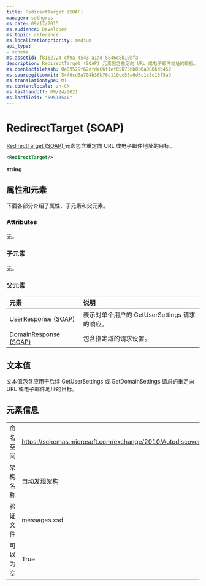 ```yaml
---
title: RedirectTarget (SOAP)
manager: sethgros
ms.date: 09/17/2015
ms.audience: Developer
ms.topic: reference
ms.localizationpriority: medium
api_type:
- schema
ms.assetid: f8162724-cf9a-4543-a1ad-5846c8b10bfa
description: RedirectTarget (SOAP) 元素包含重定向 URL 或电子邮件地址的目标。
ms.openlocfilehash: 0e09529f62dfde66f1ef05875bb0b0a0886db452
ms.sourcegitcommit: 54f6cd5a704b36b76d110ee53a6d6c1c3e15f5a9
ms.translationtype: MT
ms.contentlocale: zh-CN
ms.lasthandoff: 09/24/2021
ms.locfileid: "59513540"
---
```

# <a name="redirecttarget-soap"></a>RedirectTarget (SOAP)

[RedirectTarget (SOAP) ](redirecttarget-soap.md)元素包含重定向 URL 或电子邮件地址的目标。 
  
```XML
<RedirectTarget/>
```

 **string**
## <a name="attributes-and-elements"></a>属性和元素

下面各部分介绍了属性、子元素和父元素。
  
### <a name="attributes"></a>Attributes

无。
  
### <a name="child-elements"></a>子元素

无。
  
### <a name="parent-elements"></a>父元素

|**元素**|**说明**|
|:-----|:-----|
|[UserResponse (SOAP)](userresponse-soap.md) <br/> |表示对单个用户的 GetUserSettings 请求的响应。  <br/> |
|[DomainResponse (SOAP)](domainresponse-soap.md) <br/> |包含指定域的请求设置。  <br/> |
   
## <a name="text-value"></a>文本值

文本值包含应用于后续 GetUserSettings 或 GetDomainSettings 请求的重定向 URL 或电子邮件地址的目标。
  
## <a name="element-information"></a>元素信息

|||
|:-----|:-----|
|命名空间  <br/> |https://schemas.microsoft.com/exchange/2010/Autodiscover  <br/> |
|架构名称  <br/> |自动发现架构  <br/> |
|验证文件  <br/> |messages.xsd  <br/> |
|可以为空  <br/> |True  <br/> |
   

